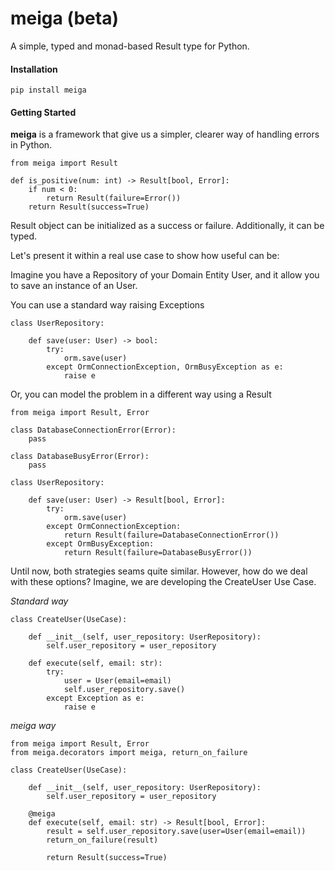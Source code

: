 meiga (beta)
============

A simple, typed and monad-based Result type for Python.

#### Installation 

~~~
pip install meiga
~~~

#### Getting Started

**meiga** is a framework that give us a simpler, clearer way of handling errors in Python. 

~~~
from meiga import Result

def is_positive(num: int) -> Result[bool, Error]:
    if num < 0:
        return Result(failure=Error())    
    return Result(success=True)
~~~

Result object can be initialized as a success or failure. Additionally, it can be typed.

Let's present it within a real use case to show how useful can be:

Imagine you have a Repository of your Domain Entity User, and it allow you to save an instance of an User.

You can use a standard way raising Exceptions
~~~
class UserRepository:

    def save(user: User) -> bool:
        try:
            orm.save(user)
        except OrmConnectionException, OrmBusyException as e:
            raise e
~~~

Or, you can model the problem in a different way using a Result

~~~
from meiga import Result, Error

class DatabaseConnectionError(Error):
    pass

class DatabaseBusyError(Error):
    pass

class UserRepository:

    def save(user: User) -> Result[bool, Error]:
        try:
            orm.save(user)
        except OrmConnectionException:
            return Result(failure=DatabaseConnectionError())
        except OrmBusyException:
            return Result(failure=DatabaseBusyError())
~~~

Until now, both strategies seams quite similar. However, how do we deal with these options?
Imagine, we are developing the CreateUser Use Case. 


*Standard way*
~~~
class CreateUser(UseCase):

    def __init__(self, user_repository: UserRepository):
        self.user_repository = user_repository

    def execute(self, email: str):
        try:
            user = User(email=email)
            self.user_repository.save()
        except Exception as e:
            raise e
~~~

*meiga way*
~~~
from meiga import Result, Error
from meiga.decorators import meiga, return_on_failure

class CreateUser(UseCase):

    def __init__(self, user_repository: UserRepository):
        self.user_repository = user_repository

    @meiga 
    def execute(self, email: str) -> Result[bool, Error]:
        result = self.user_repository.save(user=User(email=email))
        return_on_failure(result)

        return Result(success=True)
~~~
